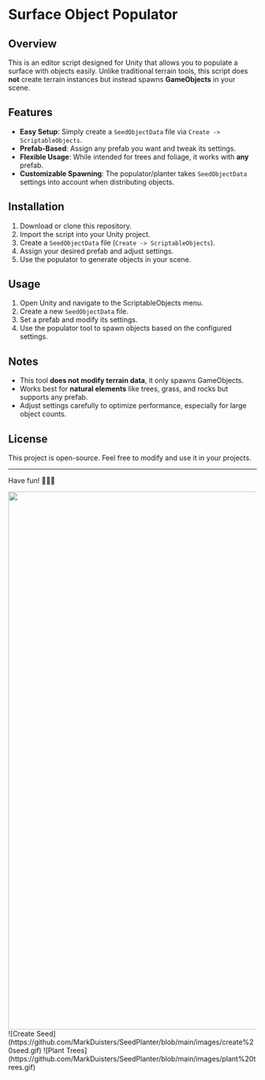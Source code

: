 # Surface Object Populator

## Overview

This is an editor script designed for Unity that allows you to populate a surface with objects easily. Unlike traditional terrain tools, this script does **not** create terrain instances but instead spawns **GameObjects** in your scene.

## Features

- **Easy Setup**: Simply create a `SeedObjectData` file via `Create -> ScriptableObjects`.
- **Prefab-Based**: Assign any prefab you want and tweak its settings.
- **Flexible Usage**: While intended for trees and foliage, it works with **any** prefab.
- **Customizable Spawning**: The populator/planter takes `SeedObjectData` settings into account when distributing objects.

## Installation

1. Download or clone this repository.
2. Import the script into your Unity project.
3. Create a `SeedObjectData` file (`Create -> ScriptableObjects`).
4. Assign your desired prefab and adjust settings.
5. Use the populator to generate objects in your scene.

## Usage

1. Open Unity and navigate to the ScriptableObjects menu.
2. Create a new `SeedObjectData` file.
3. Set a prefab and modify its settings.
4. Use the populator tool to spawn objects based on the configured settings.

## Notes

- This tool **does not modify terrain data**, it only spawns GameObjects.
- Works best for **natural elements** like trees, grass, and rocks but supports any prefab.
- Adjust settings carefully to optimize performance, especially for large object counts.

## License

This project is open-source. Feel free to modify and use it in your projects.

---

Have fun! 🌲🌿🏡

<img src="https://github.com/MarkDuisters/SeedPlanter/blob/main/images/place%20planter.gif" width="512" height="1090">
![Create Seed](https://github.com/MarkDuisters/SeedPlanter/blob/main/images/create%20seed.gif)
![Plant Trees](https://github.com/MarkDuisters/SeedPlanter/blob/main/images/plant%20trees.gif)

